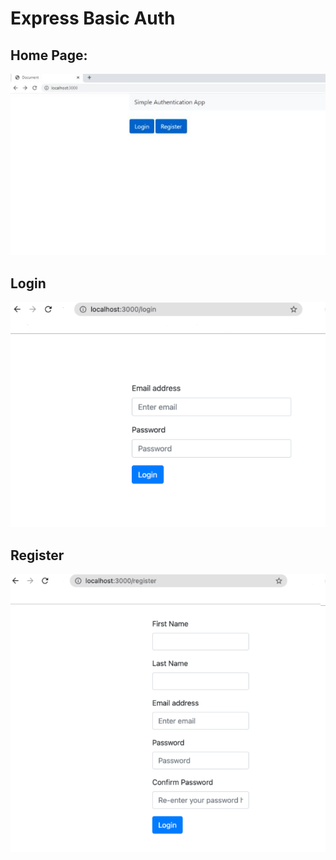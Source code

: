 # Express Basic Auth

## Home Page:

![Home Page](screenshots/base.JPG)

## Login

![Login](screenshots/login.png)

## Register

![Register](screenshots/register.png)